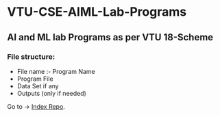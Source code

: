 # VTU-CSE-AIML-Lab-Programs 

## AI and ML lab Programs as per VTU 18-Scheme 

### File structure:
- File name :- Program Name
- Program File
- Data Set if any
- Outputs (only if needed)







Go to -> [Index Repo](https://github.com/SANJAY-NT/VTU-Resources).
